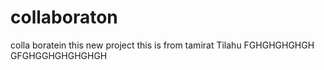# collaboraton
colla boratein this new project
this is from tamirat Tilahu
FGHGHGHGHGH
GFGHGGHGHGHGHGH
